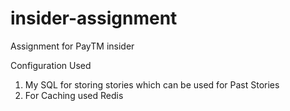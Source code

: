 # insider-assignment
Assignment for PayTM insider

Configuration Used
1. My SQL for storing stories which can be used for Past Stories
2. For Caching used Redis
